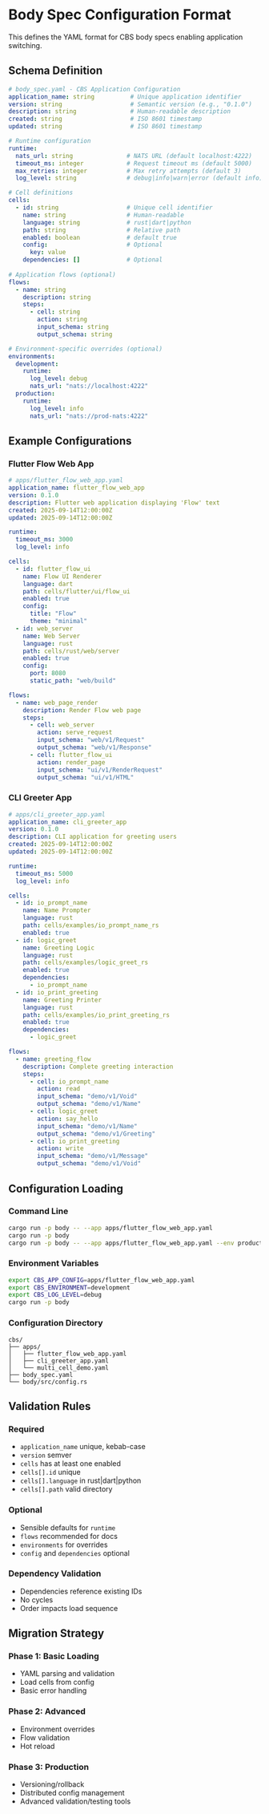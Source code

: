 # Body Spec Configuration Format

This defines the YAML format for CBS body specs enabling application switching.

## Schema Definition

```yaml
# body_spec.yaml - CBS Application Configuration
application_name: string          # Unique application identifier
version: string                   # Semantic version (e.g., "0.1.0")
description: string               # Human-readable description
created: string                   # ISO 8601 timestamp
updated: string                   # ISO 8601 timestamp

# Runtime configuration
runtime:
  nats_url: string               # NATS URL (default localhost:4222)
  timeout_ms: integer            # Request timeout ms (default 5000)
  max_retries: integer           # Max retry attempts (default 3)
  log_level: string              # debug|info|warn|error (default info)

# Cell definitions
cells:
  - id: string                   # Unique cell identifier
    name: string                 # Human-readable
    language: string             # rust|dart|python
    path: string                 # Relative path
    enabled: boolean             # default true
    config:                      # Optional
      key: value
    dependencies: []             # Optional
    
# Application flows (optional)
flows:
  - name: string
    description: string  
    steps:
      - cell: string
        action: string
        input_schema: string
        output_schema: string

# Environment-specific overrides (optional)
environments:
  development:
    runtime:
      log_level: debug
      nats_url: "nats://localhost:4222"
  production:
    runtime:
      log_level: info
      nats_url: "nats://prod-nats:4222"
```

## Example Configurations

### Flutter Flow Web App
```yaml
# apps/flutter_flow_web_app.yaml
application_name: flutter_flow_web_app
version: 0.1.0
description: Flutter web application displaying 'Flow' text
created: 2025-09-14T12:00:00Z
updated: 2025-09-14T12:00:00Z

runtime:
  timeout_ms: 3000
  log_level: info

cells:
  - id: flutter_flow_ui
    name: Flow UI Renderer
    language: dart
    path: cells/flutter/ui/flow_ui
    enabled: true
    config:
      title: "Flow"
      theme: "minimal"
  - id: web_server
    name: Web Server
    language: rust  
    path: cells/rust/web/server
    enabled: true
    config:
      port: 8080
      static_path: "web/build"

flows:
  - name: web_page_render
    description: Render Flow web page
    steps:
      - cell: web_server
        action: serve_request
        input_schema: "web/v1/Request"
        output_schema: "web/v1/Response"
      - cell: flutter_flow_ui
        action: render_page
        input_schema: "ui/v1/RenderRequest"
        output_schema: "ui/v1/HTML"
```

### CLI Greeter App
```yaml
# apps/cli_greeter_app.yaml
application_name: cli_greeter_app
version: 0.1.0
description: CLI application for greeting users
created: 2025-09-14T12:00:00Z
updated: 2025-09-14T12:00:00Z

runtime:
  timeout_ms: 5000
  log_level: info

cells:
  - id: io_prompt_name
    name: Name Prompter
    language: rust
    path: cells/examples/io_prompt_name_rs
    enabled: true
  - id: logic_greet
    name: Greeting Logic
    language: rust
    path: cells/examples/logic_greet_rs
    enabled: true
    dependencies:
      - io_prompt_name
  - id: io_print_greeting
    name: Greeting Printer
    language: rust
    path: cells/examples/io_print_greeting_rs
    enabled: true
    dependencies:
      - logic_greet

flows:
  - name: greeting_flow
    description: Complete greeting interaction
    steps:
      - cell: io_prompt_name
        action: read
        input_schema: "demo/v1/Void"
        output_schema: "demo/v1/Name"
      - cell: logic_greet
        action: say_hello
        input_schema: "demo/v1/Name"
        output_schema: "demo/v1/Greeting"
      - cell: io_print_greeting
        action: write
        input_schema: "demo/v1/Message"
        output_schema: "demo/v1/Void"
```

## Configuration Loading

### Command Line
```bash
cargo run -p body -- --app apps/flutter_flow_web_app.yaml
cargo run -p body
cargo run -p body -- --app apps/flutter_flow_web_app.yaml --env production
```

### Environment Variables
```bash
export CBS_APP_CONFIG=apps/flutter_flow_web_app.yaml
export CBS_ENVIRONMENT=development
export CBS_LOG_LEVEL=debug
cargo run -p body
```

### Configuration Directory
```
cbs/
├── apps/
│   ├── flutter_flow_web_app.yaml
│   ├── cli_greeter_app.yaml
│   └── multi_cell_demo.yaml
├── body_spec.yaml
└── body/src/config.rs
```

## Validation Rules

### Required
- `application_name` unique, kebab-case
- `version` semver
- `cells` has at least one enabled
- `cells[].id` unique
- `cells[].language` in rust|dart|python
- `cells[].path` valid directory

### Optional
- Sensible defaults for `runtime`
- `flows` recommended for docs
- `environments` for overrides
- `config` and `dependencies` optional

### Dependency Validation
- Dependencies reference existing IDs
- No cycles
- Order impacts load sequence

## Migration Strategy

### Phase 1: Basic Loading
- YAML parsing and validation
- Load cells from config
- Basic error handling

### Phase 2: Advanced
- Environment overrides
- Flow validation
- Hot reload

### Phase 3: Production
- Versioning/rollback
- Distributed config management
- Advanced validation/testing tools
